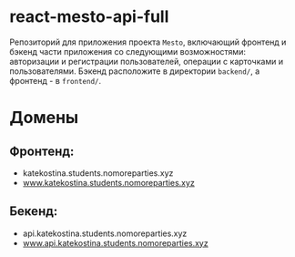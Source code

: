 # react-mesto-api-full
Репозиторий для приложения проекта `Mesto`, включающий фронтенд и бэкенд части приложения со следующими возможностями: авторизации и регистрации пользователей, операции с карточками и пользователями. Бэкенд расположите в директории `backend/`, а фронтенд - в `frontend/`. 
  
# Домены

## Фронтенд:
* katekostina.students.nomoreparties.xyz
* www.katekostina.students.nomoreparties.xyz
 
## Бекенд:
* api.katekostina.students.nomoreparties.xyz
* www.api.katekostina.students.nomoreparties.xyz
